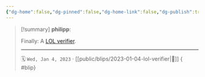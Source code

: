 ```yaml
---
{"dg-home":false,"dg-pinned":false,"dg-home-link":false,"dg-publish":true,"type":"blip","created-date":"2023-01-04T00:00:00","disabled rules":["yaml-title","yaml-title-alias","file-name-heading"],"title":"philipp @ 2023-01-04","dg-permalink":"2023/01/04/lol-verifier/","updated-date":"2025-04-30T22:27:37","dg-path":"blips/2023-01-04-lol-verifier.md","permalink":"/2023/01/04/lol-verifier/","dgPassFrontmatter":true,"created":"2023-01-04T00:00:00","updated":"2025-04-30T22:27:37"}
---
```


> [!summary] **philipp**:
>
> Finally: A [LOL verifier](https://twitter.com/lanewinfield/status/1610294277434933249).
> - - -
>
> 🗓️ `Wed, Jan 4, 2023` · [[public/blips/2023-01-04-lol-verifier\|🔗]]
{ #blip}

